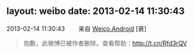 layout: weibo
date: 2013-02-14 11:30:43
---
<meta name="referrer" content="no-referrer" />

2013-02-14 11:30:43  &nbsp;&nbsp;&nbsp;&nbsp;&nbsp;&nbsp; 来自 <a href="http://app.weibo.com/t/feed/l4RWD" rel="nofollow">Weico.Android</a>
[衰]
>  抱歉，此微博已被作者删除。查看帮助：http://t.cn/Rfd3rQV
